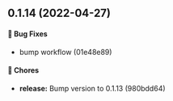 ## 0.1.14 (2022-04-27)

#### 🐞 Bug Fixes

* bump workflow (01e48e89)

#### 🚧 Chores

* **release:** Bump version to 0.1.13 (980bdd64)

